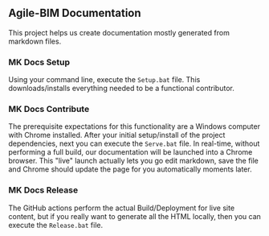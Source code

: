 ## Agile-BIM Documentation
This project helps us create documentation mostly generated from markdown files.

### MK Docs Setup
Using your command line, execute the `Setup.bat` file. This downloads/installs everything needed to be a functional contributor.

### MK Docs Contribute
The prerequisite expectations for this functionality are a Windows computer with Chrome installed. After your initial setup/install of the project dependencies, next you can execute the `Serve.bat` file. In real-time, without performing a full build, our documentation will be launched into a Chrome browser. This "live" launch actually lets you go edit markdown, save the file and Chrome should update the page for you automatically moments later.

### MK Docs Release
The GitHub actions perform the actual Build/Deployment for live site content, but if you really want to generate all the HTML locally, then you can execute the `Release.bat` file.